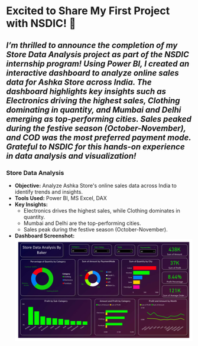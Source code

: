 # Excited to Share My First Project with NSDIC! 🎉

*I’m thrilled to announce the completion of my Store Data Analysis project as part of the NSDIC internship program! Using Power BI, I created an interactive dashboard to analyze online sales data for Ashka Store across India. 
The dashboard highlights key insights such as Electronics driving the highest sales, Clothing dominating in quantity, and Mumbai and Delhi emerging as top-performing cities. 
Sales peaked during the festive season (October-November), and COD was the most preferred payment mode. Grateful to NSDIC for this hands-on experience in data analysis and visualization!*
---
### Store Data Analysis
- **Objective:** Analyze Ashka Store's online sales data across India to identify trends and insights.
- **Tools Used:** Power BI, MS Excel, DAX
- **Key Insights:**
  - Electronics drives the highest sales, while Clothing dominates in quantity.
  - Mumbai and Delhi are the top-performing cities.
  - Sales peak during the festive season (October-November).
- **Dashboard Screenshot:** ![Store Dashboard Screenshot](https://github.com/mdbakerfarhad/NSDIC-Internship-Projects/blob/main/Store%20Data%20Analysis/Store%20Data%20Analysis%20By%20Baker.jpg?raw=true)
